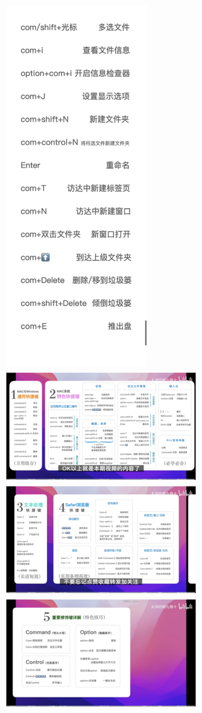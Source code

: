 ![](images/WEBRESOURCE7f3f5d18d4ee7a65711c183b579ca086image.png)

![](images/WEBRESOURCE94582449b8fe3180a25fe01f87a0f10aimage.png)

![](images/WEBRESOURCE7ec8f90b15db0c17c68b4082b66a49daimage.png)

![](images/WEBRESOURCEf0f53205e9a56e006bad774fcd70034dimage.png)